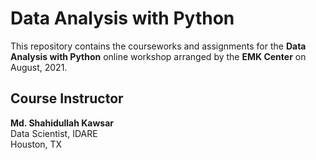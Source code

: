 # Data Analysis with Python
This repository contains the courseworks and assignments for the **Data Analysis with Python** online workshop arranged by the **EMK Center** on August, 2021.

## Course Instructor
**Md. Shahidullah Kawsar**
<br>Data Scientist, IDARE
<br>Houston, TX
